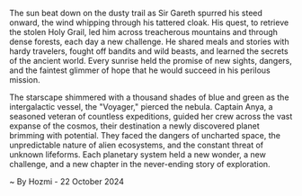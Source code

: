 
The sun beat down on the dusty trail as Sir Gareth spurred his steed onward, the wind whipping through his tattered cloak. His quest, to retrieve the stolen Holy Grail, led him across treacherous mountains and through dense forests, each day a new challenge. He shared meals and stories with hardy travelers, fought off bandits and wild beasts, and learned the secrets of the ancient world. Every sunrise held the promise of new sights, dangers, and the faintest glimmer of hope that he would succeed in his perilous mission.

The starscape shimmered with a thousand shades of blue and green as the intergalactic vessel, the "Voyager," pierced the nebula. Captain Anya, a seasoned veteran of countless expeditions, guided her crew across the vast expanse of the cosmos, their destination a newly discovered planet brimming with potential. They faced the dangers of uncharted space, the unpredictable nature of alien ecosystems, and the constant threat of unknown lifeforms. Each planetary system held a new wonder, a new challenge, and a new chapter in the never-ending story of exploration. 

~ By Hozmi - 22 October 2024
